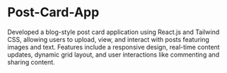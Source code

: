 # Post-Card-App
Developed a blog-style post card application using React.js and Tailwind CSS, allowing users to upload, view, and interact with posts featuring images and text. Features include a responsive design, real-time content updates, dynamic grid layout, and user interactions like commenting and sharing content.
